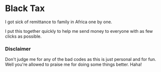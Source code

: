# Black Tax

I got sick of remittance to family in Africa one by one. 

I put this together quickly to help me send money to everyone with as few clicks as possible.

### Disclaimer

Don't judge me for any of the bad codes as this is just personal and for fun. Well you're allowed to praise me for doing some things better. Haha!